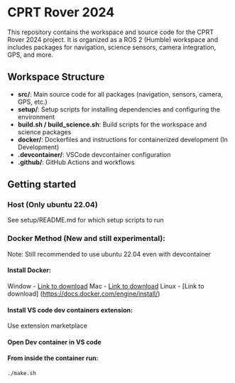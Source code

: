 # CPRT Rover 2024

This repository contains the workspace and source code for the CPRT Rover 2024 project. It is organized as a ROS 2 (Humble) workspace and includes packages for navigation, science sensors, camera integration, GPS, and more.

## Workspace Structure

- **src/**: Main source code for all packages (navigation, sensors, camera, GPS, etc.)
- **setup/**: Setup scripts for installing dependencies and configuring the environment
- **build.sh / build_science.sh**: Build scripts for the workspace and science packages
- **docker/**: Dockerfiles and instructions for containerized development (In Development)
- **.devcontainer/**: VSCode devcontainer configuration
- **.github/**: GitHub Actions and workflows

## Getting started

### Host (Only ubuntu 22.04)
See setup/README.md for which setup scripts to run

### Docker Method (New and still experimental):
Note: Still recommended to use ubuntu 22.04 even with devcontainer

#### Install Docker:
Window - [Link to download](https://docs.docker.com/desktop/setup/install/windows-install/)
Mac - [Link to download](https://docs.docker.com/desktop/setup/install/mac-install/)
Linux - [Link to download] (https://docs.docker.com/engine/install/)

#### Install VS code dev containers extension:
Use extension marketplace

#### Open Dev container in VS code

#### From inside the container run:
```
./make.sh
```
